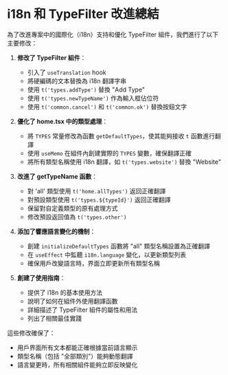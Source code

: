 # i18n 和 TypeFilter 改進總結

為了改進專案中的國際化（i18n）支持和優化 TypeFilter 組件，我們進行了以下主要修改：

1. **修改了 TypeFilter 組件**：
   - 引入了 `useTranslation` hook
   - 將硬編碼的文本替換為 i18n 翻譯字串
   - 使用 `t('types.addType')` 替換 "Add Type"
   - 使用 `t('types.newTypeName')` 作為輸入框佔位符
   - 使用 `t('common.cancel')` 和 `t('common.ok')` 替換按鈕文字

2. **優化了 home.tsx 中的類型處理**：
   - 將 `TYPES` 常量修改為函數 `getDefaultTypes`，使其能夠接收 `t` 函數進行翻譯
   - 使用 `useMemo` 在組件內創建實際的 `TYPES` 變數，確保翻譯正確
   - 將所有類型名稱使用 i18n 翻譯，如 `t('types.website')` 替換 "Website"

3. **改進了 getTypeName 函數**：
   - 對 'all' 類型使用 `t('home.allTypes')` 返回正確翻譯
   - 對預設類型使用 `t('types.${typeId}')` 返回正確翻譯
   - 保留對自定義類型的原有處理方式
   - 修改預設返回值為 `t('types.other')`

4. **添加了響應語言變化的機制**：
   - 創建 `initializeDefaultTypes` 函數將 "all" 類型名稱設置為正確翻譯
   - 在 `useEffect` 中監聽 `i18n.language` 變化，以更新類型列表
   - 確保用戶改變語言時，界面立即更新所有類型名稱

5. **創建了使用指南**：
   - 提供了 i18n 的基本使用方法
   - 說明了如何在組件外使用翻譯函數
   - 詳細描述了 TypeFilter 組件的屬性和用法
   - 列出了相關最佳實踐

這些修改確保了：
- 用戶界面所有文本都能正確根據當前語言顯示
- 類型名稱（包括 "全部類別"）能夠動態翻譯
- 語言變更時，所有相關組件能夠立即反映變化 